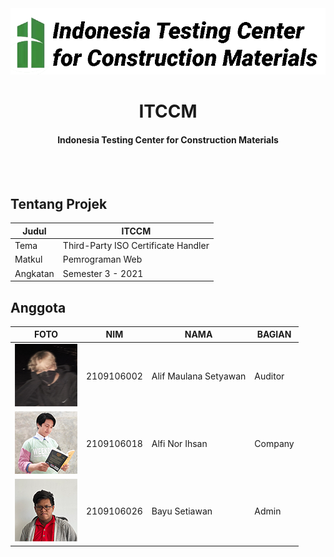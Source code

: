 <div align="center">

  <img src="./assets/img/logo_white.png">

  <h1>ITCCM</h1>
  <h4>Indonesia Testing Center for Construction Materials</h4>
</div>
<br><br>

## Tentang Projek

| Judul             | ITCCM                               |
|-------------------|-------------------------------------|
| Tema              | Third-Party ISO Certificate Handler |
| Matkul            | Pemrograman Web                     |
| Angkatan          | Semester 3 - 2021                   |

## Anggota
| FOTO       | NIM                     | NAMA               | BAGIAN                              |
|------------|-------------------------|--------------------|-------------------------------------|
| <img src="./docs/assets/awan.png" height="100"> | 2109106002          | Alif Maulana Setyawan   | Auditor              |
| <img src="./docs/assets/alfi.png" height="100"> | 2109106018          | Alfi Nor Ihsan   | Company              |
| <img src="./docs/assets/bayu.png" height="100"> | 2109106026          | Bayu Setiawan   | Admin              |
